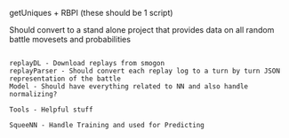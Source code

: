getUniques + RBPI (these should be 1 script)

Should convert to a stand alone project that provides data on all random battle movesets and probabilities

~~~~~~~~~~~~~~~~~~~~~~~~~~~~~~~~~~~~~~~~~~~

replayDL - Download replays from smogon
replayParser - Should convert each replay log to a turn by turn JSON representation of the battle
Model - Should have everything related to NN and also handle normalizing?

Tools - Helpful stuff

SqueeNN - Handle Training and used for Predicting



